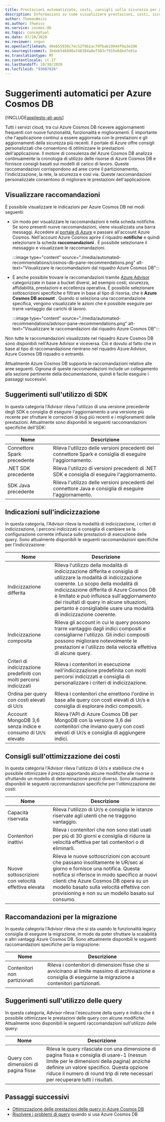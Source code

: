 ```yaml
---
title: Prestazioni automatizzate, costi, consigli sulla sicurezza per Azure Cosmos DB
description: Informazioni su come visualizzare prestazioni, costi, sicurezza e altre raccomandazioni personalizzate per Azure Cosmos DB in base ai modelli di carico di lavoro.
author: ThomasWeiss
ms.author: thweiss
ms.service: cosmos-db
ms.topic: conceptual
ms.date: 07/28/2020
ms.reviewer: sngun
ms.openlocfilehash: d9eb55030c7ec52f9b2ac79fbab19944f0a3e190
ms.sourcegitcommit: 3bdeb546890a740384a8ef383cf915e84bd7e91e
ms.translationtype: MT
ms.contentlocale: it-IT
ms.lasthandoff: 10/30/2020
ms.locfileid: "93087826"
---
```

# <a name="automated-recommendations-for-azure-cosmos-db"></a>Suggerimenti automatici per Azure Cosmos DB
[!INCLUDE[appliesto-all-apis](includes/appliesto-all-apis.md)]

Tutti i servizi cloud, tra cui Azure Cosmos DB ricevere aggiornamenti frequenti con nuove funzionalità, funzionalità e miglioramenti. È importante che l'applicazione continui a essere aggiornata con le prestazioni e gli aggiornamenti della sicurezza più recenti. Il portale di Azure offre consigli personalizzati che consentono di ottimizzare le prestazioni dell'applicazione. Il motore di consulenza del Azure Cosmos DB analizza continuamente la cronologia di utilizzo delle risorse di Azure Cosmos DB e fornisce consigli basati sui modelli di carico di lavoro. Queste raccomandazioni corrispondono ad aree come il partizionamento, l'indicizzazione, la rete, la sicurezza e così via. Queste raccomandazioni personalizzate consentono di migliorare le prestazioni dell'applicazione.

## <a name="view-recommendations"></a>Visualizzare raccomandazioni

È possibile visualizzare le indicazioni per Azure Cosmos DB nei modi seguenti:

- Un modo per visualizzare le raccomandazioni è nella scheda notifiche. Se sono presenti nuove raccomandazioni, viene visualizzata una barra messaggi. Accedere al [portale di Azure](https://portal.azure.com) e passare all'account Azure Cosmos. Nell'account Azure Cosmos aprire il riquadro **notifiche** e quindi selezionare la scheda **raccomandazioni** . È possibile selezionare il messaggio e visualizzare le raccomandazioni.  

   :::image type="content" source="./media/automated-recommendations/cosmos-db-pane-recommendations.png" alt-text="Visualizzare le raccomandazioni dal riquadro Azure Cosmos DB":::

- È anche possibile trovare le raccomandazioni tramite [Azure Advisor](../advisor/advisor-overview.md) categorizzate in base a bucket diversi, ad esempio costi, sicurezza, affidabilità, prestazioni e eccellenza operativa. È possibile selezionare sottoscrizioni specifiche e filtrare in base al tipo di risorsa, che è **Azure Cosmos DB account** .  Quando si seleziona una raccomandazione specifica, vengono visualizzate le azioni che è possibile eseguire per trarre vantaggio dai carichi di lavoro.

   :::image type="content" source="./media/automated-recommendations/advisor-pane-recommendations.png" alt-text="Visualizzare le raccomandazioni dal riquadro Azure Cosmos DB":::

Non tutte le raccomandazioni visualizzate nel riquadro Azure Cosmos DB sono disponibili nell'Azure Advisor e viceversa. Ciò è dovuto al fatto che in base al tipo di raccomandazione rientrano nel riquadro Azure Advisor, Azure Cosmos DB riquadro o entrambi.

Attualmente Azure Cosmos DB supporta le raccomandazioni relative alle aree seguenti. Ognuna di queste raccomandazioni include un collegamento alla sezione pertinente della documentazione, quindi è facile eseguire i passaggi successivi.

## <a name="sdk-usage-recommendations"></a>Suggerimenti sull'utilizzo di SDK

In questa categoria l'Advisor rileva l'utilizzo di una versione precedente degli SDK e consiglia di eseguire l'aggiornamento a una versione più recente per sfruttare le correzioni di bug più recenti e i miglioramenti delle prestazioni. Attualmente sono disponibili le seguenti raccomandazioni specifiche dell'SDK:

|Nome  |Descrizione  |
|---------|---------|
| Connettore Spark precedente | Rileva l'utilizzo delle versioni precedenti del connettore Spark e consiglia di eseguire l'aggiornamento. |
| .NET SDK precedente | Rileva l'utilizzo di versioni precedenti di .NET SDK e consiglia di eseguire l'aggiornamento. |
| SDK Java precedente | Rileva l'utilizzo delle versioni precedenti del connettore Java e consiglia di eseguire l'aggiornamento. |

## <a name="indexing-recommendations"></a>Indicazioni sull'indicizzazione

In questa categoria, l'Advisor rileva la modalità di indicizzazione, i criteri di indicizzazione, i percorsi indicizzati e consiglia di cambiare se la configurazione corrente influisca sulle prestazioni di esecuzione delle query. Sono attualmente disponibili le seguenti raccomandazioni specifiche per l'indicizzazione:

|Nome  |Descrizione  |
|---------|---------|
| Indicizzazione differita | Rileva l'utilizzo della modalità di indicizzazione differita e consiglia di utilizzare la modalità di indicizzazione coerente. Lo scopo della modalità di indicizzazione differita di Azure Cosmos DB è limitato e può influisca sull'aggiornamento dei risultati di query in alcune situazioni, pertanto è consigliabile usare una modalità di indicizzazione coerente. |
| Indicizzazione composita| Rileva gli account in cui le query possono trarre vantaggio dagli indici compositi e consigliarne l'utilizzo. Gli indici compositi possono migliorare notevolmente le prestazioni e l'utilizzo della velocità effettiva di alcune query.|
| Criteri di indicizzazione predefiniti con molti percorsi indicizzati | Rileva i contenitori in esecuzione nell'indicizzazione predefinita con molti percorsi indicizzati e consiglia di personalizzare i criteri di indicizzazione.|
| Ordina per query con costi elevati di Ur/s| Rileva i contenitori che emettono l'ordine in base alle query con costi elevati di Ur/s e consiglia di esplorare indici compositi.|
| Account MongoDB 3,6 senza indice e consumo di Ur/s elevato| Rileva l'API di Azure Cosmos DB per MongoDB con la versione 3,6 dei contenitori che inviano query con costi elevati di Ur/s e consiglia di aggiungere indici.|

## <a name="cost-optimization-recommendations"></a>Consigli sull'ottimizzazione dei costi

In questa categoria l'Advisor rileva l'utilizzo di Ur/s e stabilisce che è possibile ottimizzare il prezzo apportando alcune modifiche alle risorse o sfruttando un modello di determinazione prezzi diverso. Sono attualmente disponibili le seguenti raccomandazioni specifiche per l'ottimizzazione dei costi:

|Nome  |Descrizione  |
|---------|---------|
| Capacità riservata | Rileva l'utilizzo di Ur/s e consiglia le istanze riservate agli utenti che ne traggono vantaggio. |
| Contenitori inattivi | Rileva i contenitori che non sono stati usati per più di 30 giorni e consiglia di ridurre la velocità effettiva per tali contenitori o di eliminarli.|
| Nuove sottoscrizioni con velocità effettiva elevata | Rileva le nuove sottoscrizioni con account che passano insolitamente le UR/sec al giorno e fornisce una notifica. Questa notifica si riferisce in modo specifico ai nuovi clienti che Azure Cosmos DB opera su un modello basato sulla velocità effettiva con provisioning e non su un modello basato sul consumo. |

## <a name="migration-recommendations"></a>Raccomandazioni per la migrazione

In questa categoria l'Advisor rileva che si sta usando le funzionalità legacy consiglia di eseguire la migrazione, in modo da poter sfruttare la scalabilità e altri vantaggi Azure Cosmos DB. Sono attualmente disponibili le seguenti raccomandazioni specifiche per la migrazione:

|Nome  |Descrizione  |
|---------|---------|
| Contenitori non partizionati | Rileva i contenitori di dimensioni fisse che si avvicinano al limite massimo di archiviazione e consiglia di eseguirne la migrazione a contenitori partizionati.|

## <a name="query-usage-recommendations"></a>Suggerimenti sull'utilizzo delle query

In questa categoria, Advisor rileva l'esecuzione della query e indica che è possibile ottimizzare le prestazioni delle query con alcune modifiche. Attualmente sono disponibili le seguenti raccomandazioni sull'utilizzo delle query:

|Nome  |Descrizione  |
|---------|---------|
| Query con dimensioni di pagina fisse | Rileva le query rilasciate con una dimensione di pagina fissa e consiglia di usare-1 (nessun limite per le dimensioni della pagina) anziché definire un valore specifico. Questa opzione riduce il numero di round trip di rete necessari per recuperare tutti i risultati. |

## <a name="next-steps"></a>Passaggi successivi

* [Ottimizzazione delle prestazioni delle query in Azure Cosmos DB](sql-api-query-metrics.md)
* [Risolvere i problemi di query](troubleshoot-query-performance.md) quando si usa Azure Cosmos DB
